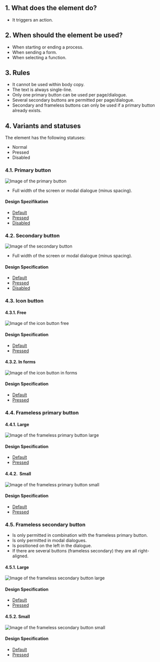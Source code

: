 ## 1. What does the element do?
*   It triggers an action.

## 2. When should the element be used?
*   When starting or ending a process.
*   When sending a form.
*   When selecting a function.


## 3. Rules
*   It cannot be used within body copy.
*   The text is always single-line.
*   Only one primary button can be used per page/dialogue.
*   Several secondary buttons are permitted per page/dialogue.
*   Secondary and frameless buttons can only be used if a primary button already exists.


## 4. Variants and statuses
The element has the following statuses: 
*   Normal
*   Pressed
*   Disabled

### 4.1. Primary button
![Image of the primary button](https://raw.githubusercontent.com/sbb-design-systems/design-system-mobile-documentation/master/documentation/elements/button/images/ME10_Primary.png 'class: image')
*   Full width of the screen or modal dialogue (minus spacing).

#### Design Spezifikation
*   [Default](https://sbb.invisionapp.com/d/main#/console/14051805/313175219/inspect)
*   [Pressed](https://sbb.invisionapp.com/d/main#/console/14051805/313175220/inspect)
*   [Disabled](https://sbb.invisionapp.com/d/main#/console/14051805/313175221/inspect)

### 4.2. Secondary button
![Image of the secondary button](https://raw.githubusercontent.com/sbb-design-systems/design-system-mobile-documentation/master/documentation/elements/button/images/ME10_Secondary.png 'class: image')

*   Full width of the screen or modal dialogue (minus spacing).

#### Design Specification
*   [Default](https://sbb.invisionapp.com/d/main#/console/14051805/313175222/inspect)
*   [Pressed](https://sbb.invisionapp.com/d/main#/console/14051805/313175223/inspect)
*   [Disabled](https://sbb.invisionapp.com/d/main#/console/14051805/313175224/inspect)

### 4.3. Icon button
#### 4.3.1. Free
![Image of the icon button free](https://raw.githubusercontent.com/sbb-design-systems/design-system-mobile-documentation/master/documentation/elements/button/images/ME10_Icon_Free.png 'class: image')

#### Design Specification
*   [Default](https://sbb.invisionapp.com/d/main#/console/14051805/313175225/inspect)
*   [Pressed](https://sbb.invisionapp.com/d/main#/console/14051805/313175226/inspect)

#### 4.3.2. In forms
![Image of the icon button in forms](https://raw.githubusercontent.com/sbb-design-systems/design-system-mobile-documentation/master/documentation/elements/button/images/ME10_Icon_Form.png 'class: image')

#### Design Specification
*   [Default](https://sbb.invisionapp.com/d/main#/console/14051805/313175227/inspect)
*   [Pressed](https://sbb.invisionapp.com/d/main#/console/14051805/313175228/inspect)

### 4.4. Frameless primary button
#### 4.4.1. Large
![Image of the frameless primary button large](https://raw.githubusercontent.com/sbb-design-systems/design-system-mobile-documentation/master/documentation/elements/button/images/ME10_Frameless_Primary_Large.png 'class: image')

#### Design Specification
*   [Default](https://sbb.invisionapp.com/d/main#/console/14051805/313175229/inspect)
*   [Pressed](https://sbb.invisionapp.com/d/main#/console/14051805/313175230/inspect)

#### 4.4.2.  Small
![Image of the frameless primary button small](https://raw.githubusercontent.com/sbb-design-systems/design-system-mobile-documentation/master/documentation/elements/button/images/ME10_Frameless_Primary_Small.png 'class: image')

#### Design Specification
*   [Default](https://sbb.invisionapp.com/d/main#/console/14051805/313175231/inspect)
*   [Pressed](https://sbb.invisionapp.com/d/main#/console/14051805/313175232/inspect)

### 4.5. Frameless secondary button
*   Is only permitted in combination with the frameless primary button.
*   Is only permitted in modal dialogues.
*   Is positioned on the left in the dialogue. 
*   If there are several buttons (frameless secondary) they are all right-aligned.


#### 4.5.1. Large
![Image of the frameless secondary button large](https://raw.githubusercontent.com/sbb-design-systems/design-system-mobile-documentation/master/documentation/elements/button/images/ME10_Frameless_Secondary_Large.png 'class: image')

#### Design Specification
*   [Default](https://sbb.invisionapp.com/d/main#/console/14051805/313175233/inspect)
*   [Pressed](https://sbb.invisionapp.com/d/main#/console/14051805/313175234/inspect)

#### 4.5.2. Small
![Image of the frameless secondary button small](https://raw.githubusercontent.com/sbb-design-systems/design-system-mobile-documentation/master/documentation/elements/button/images/ME10_Frameless_Secondary_Small.png 'class: image')

#### Design Specification
*   [Default](https://sbb.invisionapp.com/d/main#/console/14051805/313175235/inspect)
*   [Pressed](https://sbb.invisionapp.com/d/main#/console/14051805/313175236/inspect)